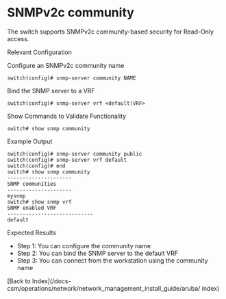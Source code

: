 # SNMPv2c community 

The switch supports SNMPv2c community-based security for Read-Only access. 

Relevant Configuration 

Configure an SNMPv2c community name 

```
switch(config)# snmp-server community NAME
```

Bind the SNMP server to a VRF 

```
switch(config)# snmp-server vrf <default|VRF>
```

Show Commands to Validate Functionality 

```
switch# show snmp community
```

Example Output 

```
switch(config)# snmp-server community public
switch(config)# snmp-server vrf default
switch(config)# end
switch# show snmp community
---------------------
SNMP communities
---------------------
mysnmp
switch# show snmp vrf
SNMP enabled VRF
----------------------------
default
```

Expected Results 

* Step 1: You can configure the community name
* Step 2: You can bind the SNMP server to the default VRF
* Step 3: You can connect from the workstation using the community name  


[Back to Index](/docs-csm/operations/network/network_management_install_guide/aruba/
index)
